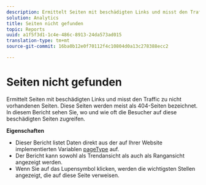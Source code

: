 ```yaml
---
description: Ermittelt Seiten mit beschädigten Links und misst den Traffic zu nicht vorhandenen Seiten. Diese Seiten werden meist als 404-Seiten bezeichnet. In diesem Bericht sehen Sie, wo und wie oft die Besucher auf diese beschädigten Seiten zugreifen.
solution: Analytics
title: Seiten nicht gefunden
topic: Reports
uuid: a1f5f3d1-1c4e-486c-8913-24da573ad015
translation-type: tm+mt
source-git-commit: 16ba0b12e0f70112f4c10804d0a13c278388ecc2

---
```



# Seiten nicht gefunden

Ermittelt Seiten mit beschädigten Links und misst den Traffic zu nicht vorhandenen Seiten. Diese Seiten werden meist als 404-Seiten bezeichnet. In diesem Bericht sehen Sie, wo und wie oft die Besucher auf diese beschädigten Seiten zugreifen.

**Eigenschaften**

* Dieser Bericht listet Daten direkt aus der auf Ihrer Website implementierten Variablen [pageType](https://marketing.adobe.com/resources/help/en_US/sc/implement/c_pagetype.html) auf.
* Der Bericht kann sowohl als Trendansicht als auch als Rangansicht angezeigt werden.
* Wenn Sie auf das Lupensymbol klicken, werden die wichtigsten Stellen angezeigt, die auf diese Seite verweisen.


